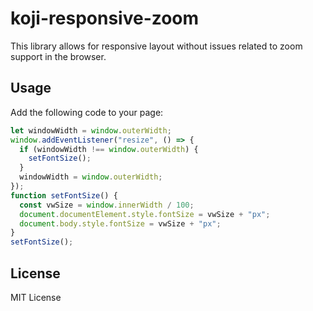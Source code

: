 # koji-responsive-zoom

This library allows for responsive layout without issues related to zoom support in the browser.

## Usage

Add the following code to your page:

```js
let windowWidth = window.outerWidth;
window.addEventListener("resize", () => {
  if (windowWidth !== window.outerWidth) {
    setFontSize();
  }
  windowWidth = window.outerWidth;
});
function setFontSize() {
  const vwSize = window.innerWidth / 100;
  document.documentElement.style.fontSize = vwSize + "px";
  document.body.style.fontSize = vwSize + "px";
}
setFontSize();
```

## License

MIT License
